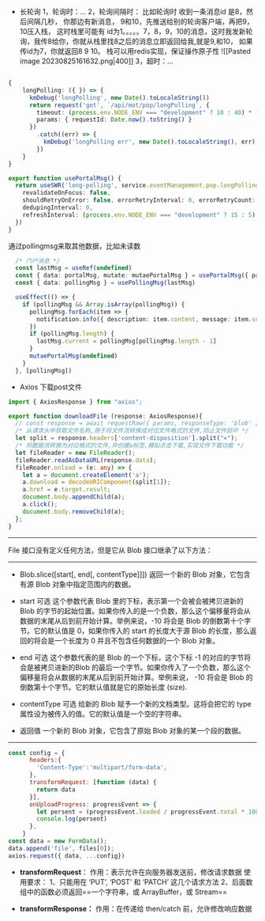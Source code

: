 - 长轮询
1，轮询时：...
2，轮询间隔时：   比如轮询时 收到一条消息id 是8，然后间隔几秒， 你那边有新消息， 9和10，先推送给别的轮询客户端，再把9，10压入栈， 这时栈里可能有 id为1。。。。。7，8，9，10的消息，这时我发新轮询，我传8给你，你就从栈里找8之后的消息立即返回给我,就是9,和10， 如果传id为7，你就返回8 9 10。
栈可以用redis实现，保证操作原子性
![[Pasted image 20230825161632.png|400]]
3，超时：...
```ts

{
    longPolling: ({ }) => {
      kmDebug('longPolling', new Date().toLocaleString())
      return request('get', `/api/mot/pop/longPolling`, {
        timeout: (process.env.NODE_ENV === "development" ? 10 : 40) * 1000,
        params: { requestId: Date.now().toString() }
      })
        .catch((err) => {
          kmDebug('longPolling err', new Date().toLocaleString(), err)
        })
    }
}

export function usePortalMsg() {
  return useSWR('long-polling', service.eventManagement.pop.longPolling, {
    revalidateOnFocus: false,
    shouldRetryOnError: false, errorRetryInterval: 0, errorRetryCount: 0,
    dedupingInterval: 0,
    refreshInterval: (process.env.NODE_ENV === "development" ? 15 : 5) * 1000,
  })
}
```
通过pollingmsg来取其他数据，比如未读数
```ts
  /* 门户消息 */
  const lastMsg = useRef(undefined)
  const { data: portalMsg, mutate: mutaePortalMsg } = usePortalMsg({ params: { readStatus: 0, pageSize: 1 } })
  const { data: pollingMsg } = usePollingMsg(lastMsg)

  useEffect(() => {
    if (pollingMsg && Array.isArray(pollingMsg)) {
      pollingMsg.forEach(item => {
        notification.info({ description: item.content, message: item.sendObject, duration: 10 })
      })
      if (pollingMsg.length) {
        lastMsg.current = pollingMsg[pollingMsg.length - 1]
      }
      mutaePortalMsg(undefined)
    }
  }, [pollingMsg])
```


- Axios 下载post文件
```ts
import { AxiosResponse } from "axios";

export function downloadFile (response: AxiosResponse){
  // const response = await requestRaw({ params, responseType: 'blob' });
  /* 从请求头中获取文件名称,用于将文件流转换成对应文件格式的文件,防止文件损坏 */
  let split = response.headers['content-disposition'].split("=");
  /* 将数据流转换为对应格式的文件,并创建a标签,模拟点击下载,实现文件下载功能 */
  let fileReader = new FileReader();
  fileReader.readAsDataURL(response.data);
  fileReader.onload = (e: any) => {
    let a = document.createElement('a');
    a.download = decodeURIComponent(split[1]);
    a.href = e.target.result;
    document.body.appendChild(a);
    a.click();
    document.body.removeChild(a);
  };
}
```

--- 

File 接口没有定义任何方法，但是它从 Blob 接口继承了以下方法：

--- 
- Blob.slice([start[, end[, contentType]]])
返回一个新的 Blob 对象，它包含有源 Blob 对象中指定范围内的数据。

- start 可选
这个参数代表 Blob 里的下标，表示第一个会被会被拷贝进新的 Blob 的字节的起始位置。如果你传入的是一个负数，那么这个偏移量将会从数据的末尾从后到前开始计算。举例来说，-10 将会是 Blob 的倒数第十个字节。它的默认值是 0，如果你传入的 start 的长度大于源 Blob 的长度，那么返回的将会是一个长度为 0 并且不包含任何数据的一个 Blob 对象。

- end 可选
这个参数代表的是 Blob 的一个下标，这个下标 -1 的对应的字节将会是被拷贝进新的Blob 的最后一个字节。如果你传入了一个负数，那么这个偏移量将会从数据的末尾从后到前开始计算。举例来说， -10 将会是 Blob 的倒数第十个字节。它的默认值就是它的原始长度 (size).

- contentType 可选
给新的 Blob 赋予一个新的文档类型。这将会把它的 type 属性设为被传入的值。它的默认值是一个空的字符串。

- 返回值
一个新的 Blob 对象，它包含了原始 Blob 对象的某一个段的数据。

---

```js
const config = {
      headers:{
        'Content-Type':'multipart/form-data',
      },
      transformRequest: [function (data) {
        return data
      }],
      onUploadProgress: progressEvent => {
        let persent = (progressEvent.loaded / progressEvent.total * 100 | 0) //上传进度百分比
        console.log(persent)
      },
    }
const data = new FormData();
data.append('file', files[0]);
axios.request({ data, ...config})
```
- **transformRequest**：
作用：表示允许在向服务器发送前，修改请求数据
使用要求：
1、只能用在 ‘PUT’, ‘POST’ 和 ‘PATCH’ 这几个请求方法
2、后面数组中的函数必须返回==一个字符串，或 ArrayBuffer，或 Stream==

- **transformResponse：**
作用：在传递给 then/catch 前，允许修改响应数据